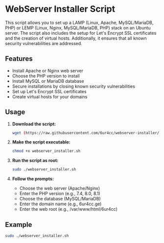 # WebServer Installer Script

This script allows you to set up a LAMP (Linux, Apache, MySQL/MariaDB, PHP) or LEMP (Linux, Nginx, MySQL/MariaDB, PHP) stack on an Ubuntu server. The script also includes the setup for Let's Encrypt SSL certificates and the creation of virtual hosts. Additionally, it ensures that all known security vulnerabilities are addressed.

## Features

- Install Apache or Nginx web server
- Choose the PHP version to install
- Install MySQL or MariaDB database
- Secure installations by closing known security vulnerabilities
- Set up Let's Encrypt SSL certificates
- Create virtual hosts for your domains

## Usage

1. **Download the script:**
    ```bash
    wget (https://raw.githubusercontent.com/6ur4cc/webserver-installer/main/webserver-installer.sh)
    ```

2. **Make the script executable:**
    ```bash
    chmod +x webserver_installer.sh
    ```

3. **Run the script as root:**
    ```bash
    sudo ./webserver_installer.sh
    ```

4. **Follow the prompts:**
    - Choose the web server (Apache/Nginx)
    - Enter the PHP version (e.g., 7.4, 8.0, 8.1)
    - Choose the database (MySQL/MariaDB)
    - Enter the domain name (e.g., 6ur4cc.ge)
    - Enter the web root (e.g., /var/www/html/6ur4cc)

## Example

```bash
sudo ./webserver_installer.sh
